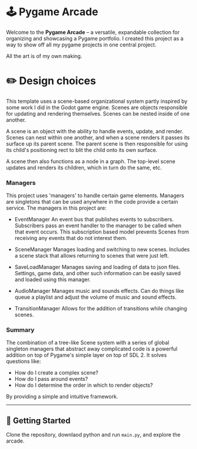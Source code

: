 # 🕹️ Pygame Arcade

Welcome to the **Pygame Arcade** – a versatile, expandable collection for organizing and showcasing a Pygame portfolio. I created this project as a way to show off all my pygame projects in one central project.

All the art is of my own making.

# ✏️ Design choices
This template uses a scene-based organizational system partly inspired by some work I did in the Godot game engine. Scenes are objects responsible for updating and rendering themselves. Scenes can be nested inside of one another.

A scene is an object with the ability to handle events, update, and render. Scenes can nest within one another, and when a scene renders it passes its surface up its parent scene. The parent scene is then responsible for using its child's positioning rect to blit the child onto its own surface.

A scene then also functions as a node in a graph. The top-level scene updates and renders its children, which in turn do the same, etc.

### Managers

This project uses 'managers' to handle certain game elements. Managers are singletons that can be used anywhere in the code provide a certain service. The managers in this project are:

- EventManager
An event bus that publishes events to subscribers. Subscribers pass an event handler to the manager to be called when that event occurs. This subscription based model prevents Scenes from receiving any events that do not interest them.

- SceneManager
Manages loading and switching to new scenes. Includes a scene stack that allows returning to scenes that were just left.

- SaveLoadManager
Manages saving and loading of data to json files. Settings, game data, and other such information can be easily saved and loaded using this manager.

- AudioManager
Manages music and sounds effects. Can do things like queue a playlist and adjust the volume of music and sound effects.

- TransitionManager
Allows for the addition of transitions while changing scenes.

### Summary

The combination of a tree-like Scene system with a series of global singleton managers that abstract away complicated code is a powerful addition on top of Pygame's simple layer on top of SDL 2. It solves questions like:
- How do I create a complex scene?
- How do I pass around events?
- How do I determine the order in which to render objects?

By providing a simple and intuitive framework.

---

## 🚀 Getting Started

Clone the repository, downlaod python and run `main.py`, and explore the arcade.

